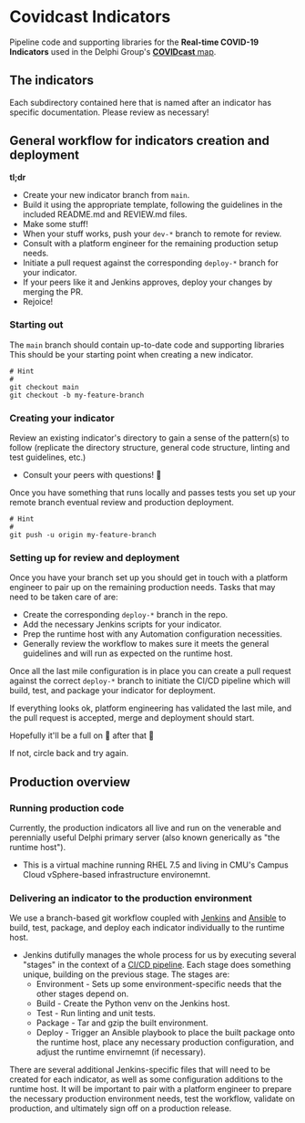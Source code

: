 # Covidcast Indicators

Pipeline code and supporting libraries for the **Real-time COVID-19 Indicators** used in the Delphi Group's [**COVIDcast** map](https://covidcast.cmu.edu).

## The indicators

Each subdirectory contained here that is named after an indicator has specific documentation. Please review as necessary!

## General workflow for indicators creation and deployment

**tl;dr**

- Create your new indicator branch from `main`.
- Build it using the appropriate template, following the guidelines in the included README.md and REVIEW.md files.
- Make some stuff!
- When your stuff works, push your `dev-*` branch to remote for review.
- Consult with a platform engineer for the remaining production setup needs.
- Initiate a pull request against the corresponding `deploy-*` branch for your indicator.
- If your peers like it and Jenkins approves, deploy your changes by merging the PR.
- Rejoice!

### Starting out

The `main` branch should contain up-to-date code and supporting libraries This should be your starting point when creating a new indicator.

```shell
# Hint
#
git checkout main
git checkout -b my-feature-branch
```

### Creating your indicator

Review an existing indicator's directory to gain a sense of the pattern(s) to follow (replicate the directory structure, general code structure, linting and test guidelines, etc.)

- Consult your peers with questions! :handshake:

Once you have something that runs locally and passes tests you set up your remote branch eventual review and production deployment.

```shell
# Hint
#
git push -u origin my-feature-branch
```

### Setting up for review and deployment

Once you have your branch set up you should get in touch with a platform engineer to pair up on the remaining production needs. Tasks that may need to be taken care of are:

- Create the corresponding `deploy-*` branch in the repo.
- Add the necessary Jenkins scripts for your indicator.
- Prep the runtime host with any Automation configuration necessities.
- Generally review the workflow to makes sure it meets the general guidelines and will run as expected on the runtime host.

Once all the last mile configuration is in place you can create a pull request against the correct `deploy-*` branch to initiate the CI/CD pipeline which will build, test, and package your indicator for deployment.

If everything looks ok, platform engineering has validated the last mile, and the pull request is accepted, merge and deployment should start.

Hopefully it'll be a full on :tada: after that :crossed_fingers:

If not, circle back and try again.

## Production overview

### Running production code

Currently, the production indicators all live and run on the venerable and perennially useful Delphi primary server (also known generically as "the runtime host").

- This is a virtual machine running RHEL 7.5 and living in CMU's Campus Cloud vSphere-based infrastructure environemnt.

### Delivering an indicator to the production environment

We use a branch-based git workflow coupled with [Jenkins](https://www.jenkins.io/) and [Ansible](https://www.ansible.com/) to build, test, package, and deploy each indicator individually to the runtime host.

- Jenkins dutifully manages the whole process for us by executing several "stages" in the context of a [CI/CD pipeline](https://dzone.com/articles/learn-how-to-setup-a-cicd-pipeline-from-scratch). Each stage does something unique, building on the previous stage. The stages are:
  - Environment - Sets up some environment-specific needs that the other stages depend on.
  - Build - Create the Python venv on the Jenkins host.
  - Test - Run linting and unit tests.
  - Package - Tar and gzip the built environment.
  - Deploy - Trigger an Ansible playbook to place the built package onto the runtime host, place any necessary production configuration, and adjust the runtime envirnemnt (if necessary).

There are several additional Jenkins-specific files that will need to be created for each indicator, as well as some configuration additions to the runtime host. It will be important to pair with a platform engineer to prepare the necessary production environment needs, test the workflow, validate on production, and ultimately sign off on a production release.
